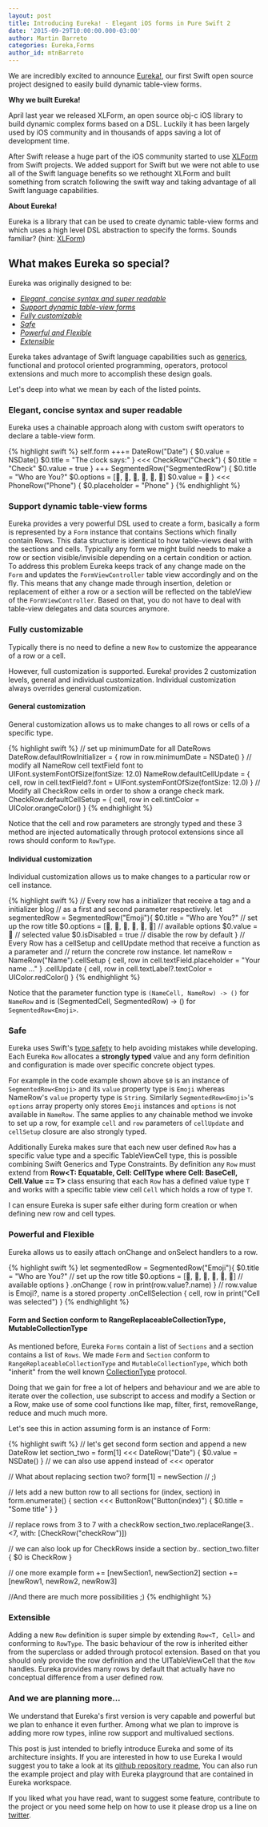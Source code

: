 ```yaml
---
layout: post
title: Introducing Eureka! - Elegant iOS forms in Pure Swift 2
date: '2015-09-29T10:00:00.000-03:00'
author: Martin Barreto
categories: Eureka,Forms
author_id: mtnBarreto
---
```


We are incredibly excited to announce [Eureka!], our first Swift open source project designed to easily build dynamic table-view forms.

**Why we built Eureka!**

April last year we released XLForm, an open source obj-c iOS library to build dynamic complex forms based on a DSL. Luckily it has been largely used by iOS community and in thousands of apps saving a lot of development time.

After Swift release a huge part of the iOS community started to use [XLForm] from Swift projects. We added support for Swift but we were not able to use all of the Swift language benefits so we rethought XLForm and built something from scratch following the swift way and taking advantage of all Swift language capabilities.

**About Eureka!**

Eureka is a library that can be used to create dynamic table-view forms and which uses a high level DSL abstraction to specify the forms. Sounds familiar? (hint: [XLForm])

## What makes Eureka so special?

Eureka was originally designed to be:

* [*Elegant, concise syntax and super readable*](#elegant-concise-readable)
* [*Support dynamic table-view forms*](#dynamic-forms)
* [*Fully customizable*](#fully-customizable)
* [*Safe*](#safe)
* [*Powerful and Flexible*](#powerful-and-flexible)
* [*Extensible*](#extensible)

Eureka takes advantage of Swift language capabilities such as [generics], functional and protocol oriented programming, operators, protocol extensions and much more to accomplish these design goals.  

Let's deep into what we mean by each of the listed points.

### Elegant, concise syntax and super readable <a name="elegant-concise-readable"></a>

Eureka uses a chainable approach along with custom swift operators to declare a table-view form.

{% highlight swift %}
self.form +++=  DateRow("Date") {
                  $0.value = NSDate()
                  $0.title = "The clock says:"
                }
           <<<  CheckRow("Check") {
                  $0.title = "Check"
                  $0.value = true
                }
           +++  SegmentedRow<Emoji>("SegmentedRow") {
                  $0.title = "Who are You?"
                  $0.options = [💁, 🍐, 👦, 🐗, 🐼, 🐻]
                  $0.value = 🍐
                }
           <<<  PhoneRow("Phone") { $0.placeholder = "Phone" }
{% endhighlight %}

### Support dynamic table-view forms <a name="dynamic-forms"></a>

Eureka provides a very powerful DSL used to create a form, basically a form is represented by a `Form` instance that contains   Sections which finally contain Rows. This data structure is identical to how table-views deal with the sections and cells.
Typically any form we might build needs to make a row or section visible/invisible depending on a certain condition or action. To address this problem Eureka keeps track of any change made on the `Form` and updates the `FormViewController` table view accordingly and on the fly. This means that any change made through insertion, deletion or replacement of either a row or a section will be reflected on the tableView of the `FormViewController`.
Based on that, you do not have to deal with table-view delegates and data sources anymore.

### Fully customizable

Typically there is no need to define a new `Row` to customize the appearance of a row or a cell.

However, full customization is supported. Eureka! provides 2 customization levels, general and individual customization. Individual customization always overrides general customization.

#### General customization

General customization allows us to make changes to all rows or cells of a specific type.

{% highlight swift %}
// set up minimumDate for all DateRows
DateRow.defaultRowInitializer = { row in row.minimumDate = NSDate() }
// modify all NameRow cell textField font to UIFont.systemFontOfSize(fontSize: 12.0)
NameRow.defaultCellUpdate = { cell, row in cell.textField?.font =  UIFont.systemFontOfSize(fontSize: 12.0)  }
// Modify all CheckRow cells in order to show a orange check mark.  
CheckRow.defaultCellSetup = { cell, row in cell.tintColor = UIColor.orangeColor() }
{% endhighlight %}

Notice that the cell and row parameters are strongly typed and these 3 method are injected automatically through protocol extensions since all rows should conform to `RowType`.

#### Individual customization

Individual customization allows us to make changes to a particular row or cell instance.

{% highlight swift %}
// Every row has a initializer that receive a tag and a initializer blog
// as a first and second parameter respectively.
let segmentedRow =  SegmentedRow<Emoji>("Emoji"){
                      $0.title = "Who are You?"  // set up the row title
                      $0.options = [💁, 🍐, 👦, 🐗, 🐼, 🐻] // available options
                      $0.value = 🍐 // selected value
                      $0.isDisabled = true // disable the row by default
                    }
// Every Row has a cellSetup and cellUpdate method that receive a function as a parameter and
// return the concrete row instance.
let nameRow =  NameRow("Name").cellSetup { cell, row in
                                cell.textField.placeholder = "Your name ..."
                              }
                              .cellUpdate { cell, row in
                                cell.textLabel?.textColor = UIColor.redColor()
                              }
{% endhighlight %}

Notice that the parameter function type is `(NameCell, NameRow) -> ()` for `NameRow` and is (SegmentedCell<Emoji>, SegmentedRow<Emoji>) -> () for `SegmentedRow<Emoji>`.

### Safe

Eureka uses Swift's [type safety] to help avoiding mistakes while developing. Each Eureka `Row` allocates a **strongly typed** value and any form definition and configuration is made over specific concrete object types.

For example in the code example shown above `$0` is an instance of `SegmentedRow<Emoji>` and its `value` property type is `Emoji` whereas NameRow's `value` property type is `String`. Similarly `SegmentedRow<Emoji>`'s `options` array property only stores `Emoji` instances and `options` is not available in `NameRow`.
The same applies to any chainable method we invoke to set up a row, for example `cell` and `row` parameters of `cellUpdate` and `cellSetup` closure are also strongly typed.

Additionally Eureka makes sure that each new user defined `Row` has a specific value type and a specific TableViewCell type, this is possible combining Swift Generics and Type Constraints. By definition any `Row` must extend from **Row<T: Equatable, Cell: CellType where Cell: BaseCell, Cell.Value == T>** class ensuring that each `Row` has a defined value type `T` and works with a specific table view cell `Cell` which holds a row of type `T`.

I can ensure Eureka is super safe either during form creation or when defining new row and cell types.

### Powerful and Flexible

Eureka allows us to easily attach onChange and onSelect handlers to a row.

{% highlight swift %}
let segmentedRow =  SegmentedRow<Emoji>("Emoji"){
                      $0.title = "Who are You?"  // set up the row title
                      $0.options = [💁, 🍐, 👦, 🐗, 🐼, 🐻] // available options
                    }
                    .onChange { row in print(row.value?.name) } // row.value is Emoji?, name is a stored property
                    .onCellSelection { cell, row in print("Cell was selected") }
{% endhighlight %}

#### Form and Section conform to RangeReplaceableCollectionType, MutableCollectionType

As mentioned before, Eureka `Forms` contain a list of `Sections` and a section contains a list of `Rows`. We made `Form` and `Section` conform to `RangeReplaceableCollectionType` and `MutableCollectionType`, which both "inherit" from the well known [CollectionType] protocol.

Doing that we gain for free a lot of helpers and behaviour and we are able to iterate over the collection, use subscript to access and modify a Section or a Row, make use of some cool functions like map, filter, first, removeRange, reduce and much much more.

Let's see this in action assuming form is an instance of Form:

{% highlight swift %}
// let's get second form section and append a new DateRow
let section_two = form[1] <<< DateRow("Date") { $0.value = NSDate() } // we can also use append instead of <<< operator

// What about replacing section two?
form[1] = newSection // ;)

// lets add a new button row to all sections
for (index, section) in form.enumerate() {
    section <<< ButtonRow("Button\(index)") { $0.title = "Some title" }
}

// replace rows from 3 to 7 with a checkRow
section_two.replaceRange(3..<7, with: [CheckRow("checkRow")])

// we can also look up for CheckRows inside a section by..
section_two.filter { $0 is CheckRow }

// one more example
form += [newSection1, newSection2]
section += [newRow1, newRow2, newRow3]

//And there are much more possibilities ;)
{% endhighlight %}


### Extensible

Adding a new `Row` definition is super simple by extending `Row<T, Cell>` and conforming to `RowType`. The basic behaviour of the row is inherited either from the superclass or added through protocol extension. Based on that you should only provide the row definition and the UITableViewCell that the `Row` handles. Eureka provides many rows by default that actually have no conceptual difference from a user defined row.

### And we are planning more...

We understand that Eureka's first version is very capable and powerful but we plan to enhance it even further. Among what we plan to improve is adding more row types, inline row support and multivalued sections.

This post is just intended to briefly introduce Eureka and some of its architecture insights.
If you are interested in how to use Eureka I would suggest you to take a look at its [github repository readme], You can also run the example project and  play with Eureka playground that are contained in Eureka workspace.

If you liked what you have read, want to suggest some feature, contribute to the project or you need some help on how to use it please drop us a line on [twitter].

[XLForm]: https://github.com/xmartlabs/XLForm
[type safety]: https://developer.apple.com/library/ios/documentation/Swift/Conceptual/Swift_Programming_Language/TheBasics.html
[CollectionType]: https://developer.apple.com/library/prerelease/ios/documentation/Swift/Reference/Swift_CollectionType_Protocol/index.html
[generics]: https://developer.apple.com/library/ios/documentation/Swift/Conceptual/Swift_Programming_Language/Generics.html
[github repository readme]: https://github.com/xmartlabs/Eureka
[Eureka!]: https://github.com/xmartlabs/Eureka
[Eureka github repository and Examples]: https://github.com/xmartlabs/Eureka
[twitter]: https://twitter.com/xmartlabs
